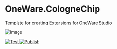 # OneWare.CologneChip

Template for creating Extensions for OneWare Studio

![image](https://colognechip.com/wp-content/uploads/cropped-cologne_chip_logocmyk.png)

[![Test](https://github.com/swittlich/OneWare.CC-Toolchain/actions/workflows/test.yml/badge.svg)](https://github.com/swittlich/OneWare.CC-Toolchain/actions/workflows/test.yml)
[![Publish](https://github.com/swittlich/OneWare.CC-Toolchain/actions/workflows/publish.yml/badge.svg)](https://github.com/swittlich/OneWare.CC-Toolchain/actions/workflows/publish.yml)
